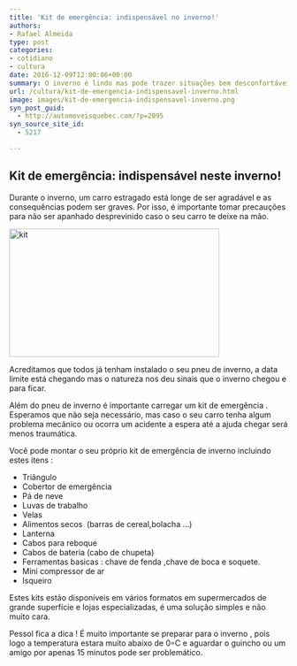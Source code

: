 ```yaml
---
title: 'Kit de emergência: indispensável no inverno!'
authors:
- Rafael Almeida
type: post
categories:
- cotidiano
- cultura
date: 2016-12-09T12:00:06+00:00
summary: O inverno é lindo mas pode trazer situações bem desconfortáveis. Como se precaver quando seu carro morre no meio da estrada e o socorro demora para chegar?
url: /cultura/kit-de-emergencia-indispensavel-inverno.html
image: images/kit-de-emergencia-indispensavel-inverno.png
syn_post_guid:
  - http://automoveisquebec.com/?p=2095
syn_source_site_id:
  - 5217

---
```

## Kit de emergência: indispensável neste inverno!

Durante o inverno, um carro estragado está longe de ser agradável e as consequências podem ser graves. Por isso, é importante tomar precauções para não ser apanhado desprevinido caso o seu carro te deixe na mão.

[<img src="http://automoveisquebec.com/wp-content/uploads/2016/12/Kit.jpg" alt="kit" width="380" height="232" />][1]

Acreditamos que todos já tenham instalado o seu pneu de inverno, a data limite está chegando mas o natureza nos deu sinais que o inverno chegou e para ficar.

Além do pneu de inverno é importante carregar um kit de emergência . Esperamos que não seja necessário, mas caso o seu carro tenha algum problema mecânico ou ocorra um acidente a espera até a ajuda chegar será menos traumática.

Você pode montar o seu próprio kit de emergência de inverno incluindo estes itens :

  * Triângulo
  * Cobertor de emergência
  * Pá de neve
  * Luvas de trabalho
  * Velas
  * Alimentos secos  (barras de cereal,bolacha …)
  * Lanterna
  * Cabos para reboque
  * Cabos de bateria (cabo de chupeta)
  * Ferramentas basicas : chave de fenda ,chave de boca e soquete.
  * Mini compressor de ar
  * Isqueiro

Estes kits estão disponíveis em vários formatos em supermercados de grande superfície e lojas especializadas, é uma solução simples e não muito cara.

Pessol fica a dica ! É muito importante se preparar para o inverno , pois logo a temperatura estara muito abaixo de 0◦C e aguardar o guincho ou um amigo por apenas 15 minutos pode ser problemático.

 [1]: http://automoveisquebec.com/wp-content/uploads/2016/12/Kit.jpg